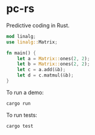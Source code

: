 # pc-rs

Predictive coding in Rust.

```rust
mod linalg;
use linalg::Matrix;

fn main() {
    let a = Matrix::ones(2, 2);
    let b = Matrix::ones(2, 2);
    let c = a.add(&b);
    let d = c.matmul(&b);
}

```


To run a demo:

```bash
cargo run
```

To run tests:

```bash
cargo test
```